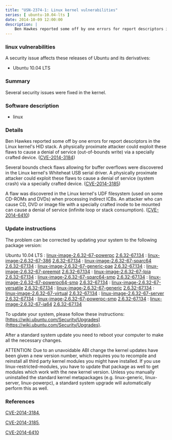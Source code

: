 ```yaml
---
title: "USN-2374-1: Linux kernel vulnerabilities"
series: [ ubuntu-10.04-lts ]
date: 2014-10-09 12:00:00
description: |
    Ben Hawkes reported some off by one errors for report descriptors in the Linux kernel&#39;s HID stack. A physically proximate attacker could exploit these flaws to cause a denial of service (out-of-bounds write) via a specially crafted device. ([CVE-2014-3184](http://people.ubuntu.com/~ubuntu-security/cve/CVE-2014-3184))
--- 
```

 
### linux vulnerabilities

A security issue affects these releases of Ubuntu and its derivatives:

* Ubuntu 10.04 LTS

### Summary

Several security issues were fixed in the kernel. 

### Software description

* linux 

### Details

Ben Hawkes reported some off by one errors for report descriptors in the Linux kernel&#39;s HID stack. A physically proximate attacker could exploit these flaws to cause a denial of service (out-of-bounds write) via a specially crafted device. ([CVE-2014-3184](http://people.ubuntu.com/~ubuntu-security/cve/CVE-2014-3184))

Several bounds check flaws allowing for buffer overflows were discovered in the Linux kernel&#39;s Whiteheat USB serial driver. A physically proximate attacker could exploit these flaws to cause a denial of service (system crash) via a specially crafted device. ([CVE-2014-3185](http://people.ubuntu.com/~ubuntu-security/cve/CVE-2014-3185))

A flaw was discovered in the Linux kernel&#39;s UDF filesystem (used on some CD-ROMs and DVDs) when processing indirect ICBs. An attacker who can cause CD, DVD or image file with a specially crafted inode to be mounted can cause a denial of service (infinite loop or stack consumption). ([CVE-2014-6410](http://people.ubuntu.com/~ubuntu-security/cve/CVE-2014-6410)) 

### Update instructions

The problem can be corrected by updating your system to the following package version:

Ubuntu 10.04 LTS
 : [linux-image-2.6.32-67-powerpc](https://launchpad.net/ubuntu/+source/linux) <span> [2.6.32-67.134](https://launchpad.net/ubuntu/+source/linux/2.6.32-67.134) </span> 
 : [linux-image-2.6.32-67-386](https://launchpad.net/ubuntu/+source/linux) <span> [2.6.32-67.134](https://launchpad.net/ubuntu/+source/linux/2.6.32-67.134) </span> 
 : [linux-image-2.6.32-67-sparc64](https://launchpad.net/ubuntu/+source/linux) <span> [2.6.32-67.134](https://launchpad.net/ubuntu/+source/linux/2.6.32-67.134) </span> 
 : [linux-image-2.6.32-67-generic-pae](https://launchpad.net/ubuntu/+source/linux) <span> [2.6.32-67.134](https://launchpad.net/ubuntu/+source/linux/2.6.32-67.134) </span> 
 : [linux-image-2.6.32-67-preempt](https://launchpad.net/ubuntu/+source/linux) <span> [2.6.32-67.134](https://launchpad.net/ubuntu/+source/linux/2.6.32-67.134) </span> 
 : [linux-image-2.6.32-67-lpia](https://launchpad.net/ubuntu/+source/linux) <span> [2.6.32-67.134](https://launchpad.net/ubuntu/+source/linux/2.6.32-67.134) </span> 
 : [linux-image-2.6.32-67-sparc64-smp](https://launchpad.net/ubuntu/+source/linux) <span> [2.6.32-67.134](https://launchpad.net/ubuntu/+source/linux/2.6.32-67.134) </span> 
 : [linux-image-2.6.32-67-powerpc64-smp](https://launchpad.net/ubuntu/+source/linux) <span> [2.6.32-67.134](https://launchpad.net/ubuntu/+source/linux/2.6.32-67.134) </span> 
 : [linux-image-2.6.32-67-versatile](https://launchpad.net/ubuntu/+source/linux) <span> [2.6.32-67.134](https://launchpad.net/ubuntu/+source/linux/2.6.32-67.134) </span> 
 : [linux-image-2.6.32-67-generic](https://launchpad.net/ubuntu/+source/linux) <span> [2.6.32-67.134](https://launchpad.net/ubuntu/+source/linux/2.6.32-67.134) </span> 
 : [linux-image-2.6.32-67-virtual](https://launchpad.net/ubuntu/+source/linux) <span> [2.6.32-67.134](https://launchpad.net/ubuntu/+source/linux/2.6.32-67.134) </span> 
 : [linux-image-2.6.32-67-server](https://launchpad.net/ubuntu/+source/linux) <span> [2.6.32-67.134](https://launchpad.net/ubuntu/+source/linux/2.6.32-67.134) </span> 
 : [linux-image-2.6.32-67-powerpc-smp](https://launchpad.net/ubuntu/+source/linux) <span> [2.6.32-67.134](https://launchpad.net/ubuntu/+source/linux/2.6.32-67.134) </span> 
 : [linux-image-2.6.32-67-ia64](https://launchpad.net/ubuntu/+source/linux) <span> [2.6.32-67.134](https://launchpad.net/ubuntu/+source/linux/2.6.32-67.134) </span> 

To update your system, please follow these instructions: [https://wiki.ubuntu.com/Security/Upgrades](https://wiki.ubuntu.com/Security/Upgrades).

After a standard system update you need to reboot your computer to make all the necessary changes.

ATTENTION: Due to an unavoidable ABI change the kernel updates have been given a new version number, which requires you to recompile and reinstall all third party kernel modules you might have installed. If you use linux-restricted-modules, you have to update that package as well to get modules which work with the new kernel version. Unless you manually uninstalled the standard kernel metapackages (e.g. linux-generic, linux-server, linux-powerpc), a standard system upgrade will automatically perform this as well. 

### References

 [CVE-2014-3184](http://people.ubuntu.com/~ubuntu-security/cve/CVE-2014-3184), 

 [CVE-2014-3185](http://people.ubuntu.com/~ubuntu-security/cve/CVE-2014-3185), 

 [CVE-2014-6410](http://people.ubuntu.com/~ubuntu-security/cve/CVE-2014-6410)
 
